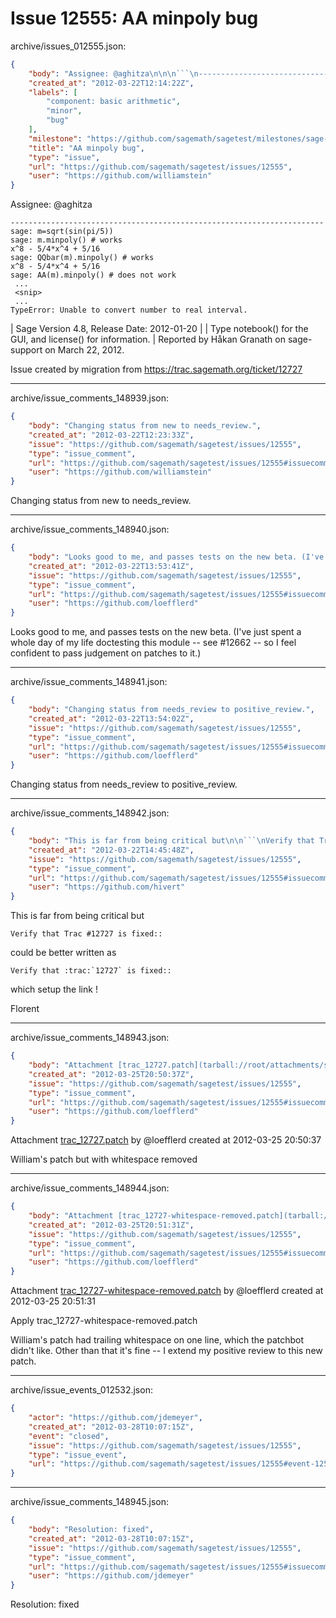 # Issue 12555: AA minpoly bug

archive/issues_012555.json:
```json
{
    "body": "Assignee: @aghitza\n\n\n```\n----------------------------------------------------------------------\nsage: m=sqrt(sin(pi/5))\nsage: m.minpoly() # works\nx^8 - 5/4*x^4 + 5/16\nsage: QQbar(m).minpoly() # works\nx^8 - 5/4*x^4 + 5/16\nsage: AA(m).minpoly() # does not work\n ...\n <snip>\n ...\nTypeError: Unable to convert number to real interval.\n```\n\n| Sage Version 4.8, Release Date: 2012-01-20                         |\n| Type notebook() for the GUI, and license() for information.        |\nReported by H\u00e5kan Granath on sage-support on March 22, 2012.\n\nIssue created by migration from https://trac.sagemath.org/ticket/12727\n\n",
    "created_at": "2012-03-22T12:14:22Z",
    "labels": [
        "component: basic arithmetic",
        "minor",
        "bug"
    ],
    "milestone": "https://github.com/sagemath/sagetest/milestones/sage-5.0",
    "title": "AA minpoly bug",
    "type": "issue",
    "url": "https://github.com/sagemath/sagetest/issues/12555",
    "user": "https://github.com/williamstein"
}
```
Assignee: @aghitza


```
----------------------------------------------------------------------
sage: m=sqrt(sin(pi/5))
sage: m.minpoly() # works
x^8 - 5/4*x^4 + 5/16
sage: QQbar(m).minpoly() # works
x^8 - 5/4*x^4 + 5/16
sage: AA(m).minpoly() # does not work
 ...
 <snip>
 ...
TypeError: Unable to convert number to real interval.
```

| Sage Version 4.8, Release Date: 2012-01-20                         |
| Type notebook() for the GUI, and license() for information.        |
Reported by Håkan Granath on sage-support on March 22, 2012.

Issue created by migration from https://trac.sagemath.org/ticket/12727





---

archive/issue_comments_148939.json:
```json
{
    "body": "Changing status from new to needs_review.",
    "created_at": "2012-03-22T12:23:33Z",
    "issue": "https://github.com/sagemath/sagetest/issues/12555",
    "type": "issue_comment",
    "url": "https://github.com/sagemath/sagetest/issues/12555#issuecomment-148939",
    "user": "https://github.com/williamstein"
}
```

Changing status from new to needs_review.



---

archive/issue_comments_148940.json:
```json
{
    "body": "Looks good to me, and passes tests on the new beta. (I've just spent a whole day of my life doctesting this module -- see #12662 -- so I feel confident to pass judgement on patches to it.)",
    "created_at": "2012-03-22T13:53:41Z",
    "issue": "https://github.com/sagemath/sagetest/issues/12555",
    "type": "issue_comment",
    "url": "https://github.com/sagemath/sagetest/issues/12555#issuecomment-148940",
    "user": "https://github.com/loefflerd"
}
```

Looks good to me, and passes tests on the new beta. (I've just spent a whole day of my life doctesting this module -- see #12662 -- so I feel confident to pass judgement on patches to it.)



---

archive/issue_comments_148941.json:
```json
{
    "body": "Changing status from needs_review to positive_review.",
    "created_at": "2012-03-22T13:54:02Z",
    "issue": "https://github.com/sagemath/sagetest/issues/12555",
    "type": "issue_comment",
    "url": "https://github.com/sagemath/sagetest/issues/12555#issuecomment-148941",
    "user": "https://github.com/loefflerd"
}
```

Changing status from needs_review to positive_review.



---

archive/issue_comments_148942.json:
```json
{
    "body": "This is far from being critical but\n\n```\nVerify that Trac #12727 is fixed:: \n```\n\ncould be better written as\n\n```\nVerify that :trac:`12727` is fixed:: \n```\n\nwhich setup the link !\n\nFlorent",
    "created_at": "2012-03-22T14:45:48Z",
    "issue": "https://github.com/sagemath/sagetest/issues/12555",
    "type": "issue_comment",
    "url": "https://github.com/sagemath/sagetest/issues/12555#issuecomment-148942",
    "user": "https://github.com/hivert"
}
```

This is far from being critical but

```
Verify that Trac #12727 is fixed:: 
```

could be better written as

```
Verify that :trac:`12727` is fixed:: 
```

which setup the link !

Florent



---

archive/issue_comments_148943.json:
```json
{
    "body": "Attachment [trac_12727.patch](tarball://root/attachments/some-uuid/ticket12727/trac_12727.patch) by @loefflerd created at 2012-03-25 20:50:37\n\nWilliam's patch but with whitespace removed",
    "created_at": "2012-03-25T20:50:37Z",
    "issue": "https://github.com/sagemath/sagetest/issues/12555",
    "type": "issue_comment",
    "url": "https://github.com/sagemath/sagetest/issues/12555#issuecomment-148943",
    "user": "https://github.com/loefflerd"
}
```

Attachment [trac_12727.patch](tarball://root/attachments/some-uuid/ticket12727/trac_12727.patch) by @loefflerd created at 2012-03-25 20:50:37

William's patch but with whitespace removed



---

archive/issue_comments_148944.json:
```json
{
    "body": "Attachment [trac_12727-whitespace-removed.patch](tarball://root/attachments/some-uuid/ticket12727/trac_12727-whitespace-removed.patch) by @loefflerd created at 2012-03-25 20:51:31\n\nApply trac_12727-whitespace-removed.patch\n\nWilliam's patch had trailing whitespace on one line, which the patchbot didn't like. Other than that it's fine -- I extend my positive review to this new patch.",
    "created_at": "2012-03-25T20:51:31Z",
    "issue": "https://github.com/sagemath/sagetest/issues/12555",
    "type": "issue_comment",
    "url": "https://github.com/sagemath/sagetest/issues/12555#issuecomment-148944",
    "user": "https://github.com/loefflerd"
}
```

Attachment [trac_12727-whitespace-removed.patch](tarball://root/attachments/some-uuid/ticket12727/trac_12727-whitespace-removed.patch) by @loefflerd created at 2012-03-25 20:51:31

Apply trac_12727-whitespace-removed.patch

William's patch had trailing whitespace on one line, which the patchbot didn't like. Other than that it's fine -- I extend my positive review to this new patch.



---

archive/issue_events_012532.json:
```json
{
    "actor": "https://github.com/jdemeyer",
    "created_at": "2012-03-28T10:07:15Z",
    "event": "closed",
    "issue": "https://github.com/sagemath/sagetest/issues/12555",
    "type": "issue_event",
    "url": "https://github.com/sagemath/sagetest/issues/12555#event-12532"
}
```



---

archive/issue_comments_148945.json:
```json
{
    "body": "Resolution: fixed",
    "created_at": "2012-03-28T10:07:15Z",
    "issue": "https://github.com/sagemath/sagetest/issues/12555",
    "type": "issue_comment",
    "url": "https://github.com/sagemath/sagetest/issues/12555#issuecomment-148945",
    "user": "https://github.com/jdemeyer"
}
```

Resolution: fixed
